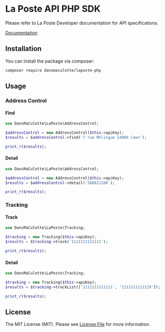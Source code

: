 # La Poste API PHP SDK

Please refer to La Poste Developer documentation for API specifications.

[Documentation](https://developer.laposte.fr/)

## Installation

You can install the package via composer:

``` bash
composer require dansmaculotte/laposte-php
```

## Usage

### Address Control

#### Find

```php
use DansMaCulotte\LaPoste\AddressControl;

$addressControl = new AddressControl($this->apiKey);
$results = $addressControl->find('7 rue Mélingue 14000 Caen');

print_r($results);
```

#### Detail

```php
use DansMaCulotte\LaPoste\AddressControl;

$addressControl = new AddressControl($this->apiKey);
$results = $addressControl->detail('260621288');

print_r($results);
```

### Tracking

#### Track

```php
use DansMaCulotte\LaPoste\Tracking;

$tracking = new Tracking($this->apiKey);
$results = $tracking->track('1111111111111');

print_r($results);
```

#### Detail

```php
use DansMaCulotte\LaPoste\Tracking;

$tracking = new Tracking($this->apiKey);
$results = $tracking->trackList(['1111111111111', '1111111111119']);

print_r($results);
```

## License

The MIT License (MIT). Please see [License File](LICENSE.md) for more information.
